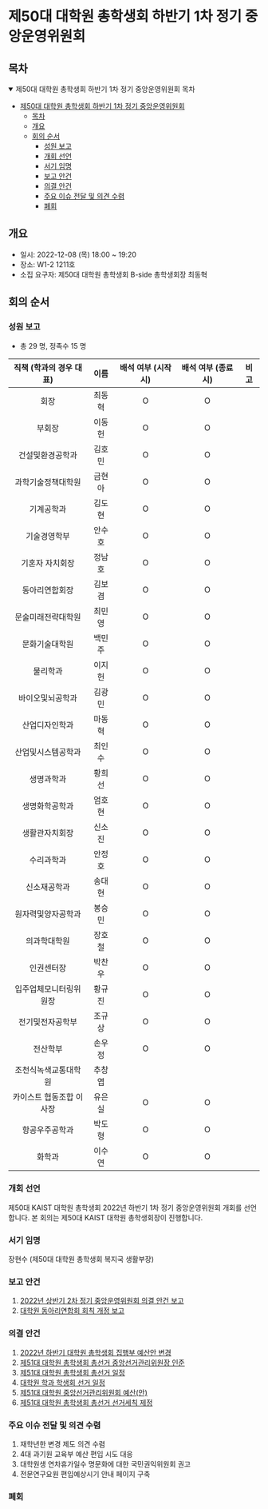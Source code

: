 제50대 대학원 총학생회 하반기 1차 정기 중앙운영위원회 
===

## 목차

<details open>
<summary>제50대 대학원 총학생회 하반기 1차 정기 중앙운영위원회 목차</summary>
  
- [제50대 대학원 총학생회 하반기 1차 정기 중앙운영위원회](#제50대-대학원-총학생회-하반기-1차-정기-중앙운영위원회)
	- [목차](#목차)
	- [개요](#개요)
	- [회의 순서](#회의-순서)
		- [성원 보고](#성원-보고)
		- [개회 선언](#개회-선언)
		- [서기 임명](#서기-임명)
		- [보고 안건](#보고-안건)
		- [의결 안건](#의결-안건)
		- [주요 이슈 전달 및 의견 수렴](#주요-이슈-전달-및-의견-수렴)
		- [폐회](#폐회)
</details>

## 개요 

- 일시: 2022-12-08 (목) 18:00 ~ 19:20
- 장소: W1-2 1211호
- 소집 요구자: 제50대 대학원 총학생회 B-side 총학생회장 최동혁 

## 회의 순서
### 성원 보고

- 총 29 명, 정족수 15 명  

| 직책 (학과의 경우 대표) | 이름 | 배석 여부 (시작 시) | 배석 여부 (종료 시) | 비고 | 
|:---:|:---:|:---:|:---:|:---:|
| 회장 | 최동혁 | O | O | | 
| 부회장 | 이동헌 | O | O | |
| 건설및환경공학과 | 김호민 | O | O | |
| 과학기술정책대학원 | 금현아 | O | O | |
| 기계공학과 | 김도현 | O | O | |
| 기술경영학부 | 안수호 | O | O | |
| 기혼자 자치회장 | 정남호 | O | O | |
| 동아리연합회장 | 김보겸 | O | O | |
| 문술미래전략대학원 | 최민영 | O | O | |
| 문화기술대학원 | 백민주 | O | O | |
| 물리학과 | 이지헌 | O | O | |
| 바이오및뇌공학과 | 김광민 | O | O | |
| 산업디자인학과 | 마동혁 | O | O | |
| 산업및시스템공학과 | 최인수 | O | O | |
| 생명과학과 | 황희선 | O | O |  |
| 생명화학공학과 | 엄호현 | O | O | |
| 생활관자치회장 | 신소진 | O | O | |
| 수리과학과 | 안정호 | O | O | |
| 신소재공학과 | 송대현 | O | O | |
| 원자력및양자공학과 | 봉승민 | O | O | |
| 의과학대학원 | 장호철 | O | O | |
| 인권센터장 | 박찬우 | O | O | |
| 입주업체모니터링위원장 | 황규진 | O | O | |
| 전기및전자공학부 | 조규상 | O | O | |
| 전산학부 | 손우정 | O | O | |
| 조천식녹색교통대학원 | 추창엽 |  | | |
| 카이스트 협동조합 이사장 | 유은실 | O | O | |
| 항공우주공학과 | 박도형 | O | O | |
| 화학과 | 이수연 | O | O | |

### 개회 선언
제50대 KAIST 대학원 총학생회 2022년 하반기 1차 정기 중앙운영위원회 개회를 선언합니다. 본 회의는 제50대 KAIST 대학원 총학생회장이 진행합니다.

### 서기 임명
장현수 (제50대 대학원 총학생회 복지국 생활부장) 

### 보고 안건
1. [2022년 상반기 2차 정기 중앙운영위원회 의결 안건 보고](보고안건/2022년-상반기-2차-중앙운영위원회-의결-안건-보고.md)
2. [대학원 동아리연합회 회칙 개정 보고](보고안건/대학원-동아리연합회-회칙-개정-보고.md)

### 의결 안건
1. [2022년 하반기 대학원 총학생회 집행부 예산안 변경](의결안건/2022년-하반기-대학원-총학생회-집행부-예산안-변경.md)
2. [제51대 대학원 총학생회 총선거 중앙선거관리위원장 인준](의결안건/제51대-대학원-총학생회-총선거-중앙선거관리위원장-인준.md)
3. [제51대 대학원 총학생회 총선거 일정](의결안건/제51대-대학원-총학생회-총선거-일정.md)
4. [대학원 학과 학생회 선거 일정](의결안건/대학원-학과-학생회-선거-일정.md)
5. [제51대 대학원 중앙선거관리위원회 예산(안)](의결안건/제51대-대학원-중앙선거관리위원회-예산(안).md)
6. [제51대 대학원 총학생회 총선거 선거세칙 제정](의결안건/제51대-대학원-총학생회-총선거-선거세칙-제정.md)


### 주요 이슈 전달 및 의견 수렴
1. 재학년한 변경 제도 의견 수렴
2. 4대 과기원 교육부 예산 편입 시도 대응
3. 대학원생 연차휴가일수 명문화에 대한 국민권익위원회 권고
4. 전문연구요원 편입예상시기 안내 페이지 구축

### 폐회

